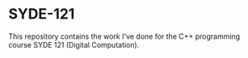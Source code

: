 # SYDE-121
This repository contains the work I've done for the C++ programming course SYDE 121 (Digital Computation).
